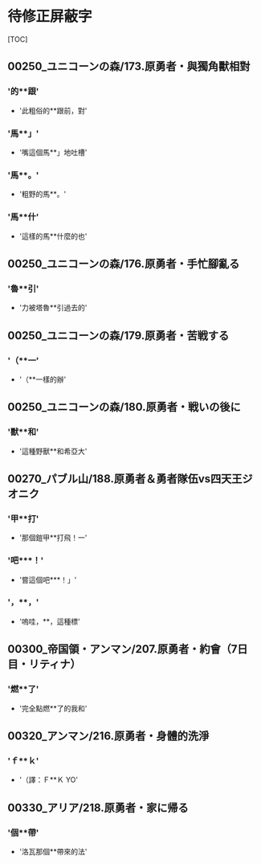 # 待修正屏蔽字

[TOC]

## 00250_ユニコーンの森/173.原勇者・與獨角獸相對

### '的**跟'

- '此粗俗的**跟前，對'

### '馬**」'

- '嘴這個馬**」地吐槽'

### '馬**。'

- '粗野的馬**。'

### '馬**什'

- '這樣的馬**什麼的也'


## 00250_ユニコーンの森/176.原勇者・手忙腳亂る

### '魯**引'

- '力被塔魯**引過去的'


## 00250_ユニコーンの森/179.原勇者・苦戦する

### '（**一'

- '（**一樣的辦'


## 00250_ユニコーンの森/180.原勇者・戦いの後に

### '獸**和'

- '這種野獸**和希亞大'


## 00270_パブル山/188.原勇者＆勇者隊伍vs四天王ジオニク

### '甲**打'

- '那個鎧甲**打飛！一'

### '吧***！'

- '嘗這個吧***！」'

### '，**，'

- '嗚哇，**，這種標'


## 00300_帝国領・アンマン/207.原勇者・約會（7日目・リティナ）

### '燃**了'

- '完全點燃**了的我和'


## 00320_アンマン/216.原勇者・身體的洗淨

### 'ｆ**ｋ'

- '（譯：Ｆ**Ｋ YO'


## 00330_アリア/218.原勇者・家に帰る

### '個**帶'

- '洛瓦那個**帶來的法'
